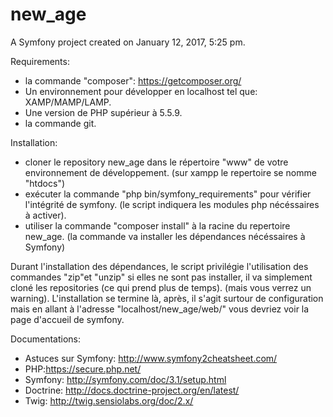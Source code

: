 new_age
=======

A Symfony project created on January 12, 2017, 5:25 pm.

Requirements:

- la commande "composer": https://getcomposer.org/
- Un environnement pour développer en localhost tel que: XAMP/MAMP/LAMP.
- Une version de PHP supérieur à 5.5.9.
- la commande git.

Installation:

- cloner le repository new_age dans le répertoire "www" de votre environnement de développement. (sur xampp le repertoire se nomme "htdocs")
- exécuter la commande "php bin/symfony_requirements" pour vérifier l'intégrité de symfony. (le script indiquera les modules php nécéssaires à activer).
- utiliser la commande "composer install" à la racine du repertoire new_age. (la commande va installer les dépendances nécéssaires à Symfony)

Durant l'installation des dépendances, le script privilégie l'utilisation des commandes "zip"et "unzip" si elles ne sont pas installer, il va simplement cloné les repositories (ce qui prend plus de temps). (mais vous verrez un warning).
L'installation se termine là, après, il s'agit surtour de configuration mais en allant à l'adresse "localhost/new_age/web/" vous devriez voir la page d'accueil de symfony.


Documentations:

- Astuces sur Symfony: http://www.symfony2cheatsheet.com/
- PHP:https://secure.php.net/
- Symfony: http://symfony.com/doc/3.1/setup.html
- Doctrine: http://docs.doctrine-project.org/en/latest/
- Twig: http://twig.sensiolabs.org/doc/2.x/
